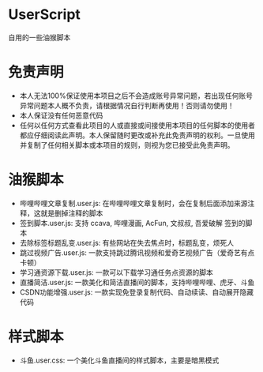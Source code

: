 # UserScript

自用的一些油猴脚本

# 免责声明

- 本人无法100%保证使用本项目之后不会造成账号异常问题，若出现任何账号异常问题本人概不负责，请根据情况自行判断再使用！否则请勿使用！
- 本人保证没有任何恶意代码
- 任何以任何方式查看此项目的人或直接或间接使用本项目的任何脚本的使用者都应仔细阅读此声明。本人保留随时更改或补充此免责声明的权利。一旦使用并复制了任何相关脚本或本项目的规则，则视为您已接受此免责声明。

# 油猴脚本

- 哔哩哔哩文章复制.user.js: 在哔哩哔哩文章复制时，会在复制后面添加来源注释，这就是删掉注释的脚本
- 签到脚本.user.js: 支持 ccava, 哔哩漫画, AcFun, 文叔叔, 吾爱破解 签到的脚本
- 去除标签标题乱变.user.js: 有些网站在失去焦点时，标题乱变，烦死人
- 跳过视频广告.user.js: 一款支持跳过腾讯视频和爱奇艺视频广告（爱奇艺有点卡顿）
- 学习通资源下载.user.js: 一款可以下载学习通任务点资源的脚本
- 直播简洁.user.js: 一款美化和简洁直播间的脚本，支持哔哩哔哩、虎牙、斗鱼
- CSDN功能增强.user.js: 一款实现免登录复制代码、自动续读、自动展开隐藏代码

# 样式脚本

- 斗鱼.user.css: 一个美化斗鱼直播间的样式脚本，主要是暗黑模式